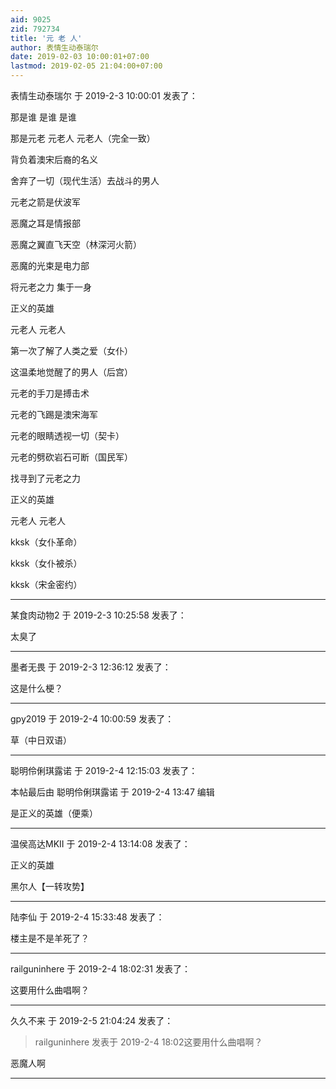 ```yaml
---
aid: 9025
zid: 792734
title: '元 老 人'
author: 表情生动泰瑞尔
date: 2019-02-03 10:00:01+07:00
lastmod: 2019-02-05 21:04:00+07:00
---
```


表情生动泰瑞尔 于 2019-2-3 10:00:01 发表了：

那是谁 是谁 是谁

那是元老 元老人 元老人（完全一致）

背负着澳宋后裔的名义

舍弃了一切（现代生活）去战斗的男人

元老之箭是伏波军

恶魔之耳是情报部

恶魔之翼直飞天空（林深河火箭）

恶魔的光束是电力部

将元老之力 集于一身

正义的英雄

元老人 元老人

第一次了解了人类之爱（女仆）

这温柔地觉醒了的男人（后宫）

元老的手刀是搏击术

元老的飞踢是澳宋海军

元老的眼睛透视一切（契卡）

元老的劈砍岩石可断（国民军）

找寻到了元老之力

正义的英雄

元老人 元老人

kksk（女仆革命）

kksk（女仆被杀）

kksk（宋金密约）

---------

某食肉动物2 于 2019-2-3 10:25:58 发表了：

太臭了

---------

墨者无畏 于 2019-2-3 12:36:12 发表了：

这是什么梗？

---------

gpy2019 于 2019-2-4 10:00:59 发表了：

草（中日双语）

---------

聪明伶俐琪露诺 于 2019-2-4 12:15:03 发表了：

本帖最后由 聪明伶俐琪露诺 于 2019-2-4 13:47 编辑 

是正义的英雄（便乘）

---------

温侯高达MKII 于 2019-2-4 13:14:08 发表了：

正义的英雄

黑尔人【一转攻势】

---------

陆李仙 于 2019-2-4 15:33:48 发表了：

楼主是不是羊死了？

---------

railguninhere 于 2019-2-4 18:02:31 发表了：

这要用什么曲唱啊？

---------

久久不来 于 2019-2-5 21:04:24 发表了：

> railguninhere 发表于 2019-2-4 18:02这要用什么曲唱啊？



恶魔人啊

---------

